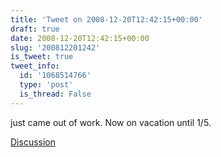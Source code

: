 ```yaml
---
title: 'Tweet on 2008-12-20T12:42:15+00:00'
draft: true
date: 2008-12-20T12:42:15+00:00
slug: '200812201242'
is_tweet: true
tweet_info:
  id: '1068514766'
  type: 'post'
  is_thread: False
---
```




just came out of work. Now on vacation until 1/5.

[Discussion](https://x.com/sytelus/status/1068514766)
